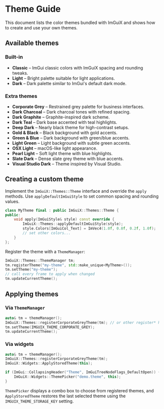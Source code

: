 # Theme Guide

This document lists the color themes bundled with ImGuiX and shows how to create and use your own themes.

## Available themes

### Built-in
- **Classic** – ImGui classic colors with ImGuiX spacing and rounding tweaks.
- **Light** – Bright palette suitable for light applications.
- **Dark** – Dark palette similar to ImGui's default dark mode.

### Extra themes
- **Corporate Grey** – Restrained grey palette for business interfaces.
- **Dark Charcoal** – Dark charcoal tones with refined spacing.
- **Dark Graphite** – Graphite-inspired dark scheme.
- **Dark Teal** – Dark base accented with teal highlights.
- **Deep Dark** – Nearly black theme for high-contrast setups.
- **Gold & Black** – Black background with gold accents.
- **Green & Blue** – Dark background with green/blue accents.
- **Light Green** – Light background with subtle green accents.
- **OSX Light** – macOS-like light appearance.
- **Pearl Light** – Soft light theme with blue highlights.
- **Slate Dark** – Dense slate grey theme with blue accents.
- **Visual Studio Dark** – Theme inspired by Visual Studio.

## Creating a custom theme

Implement the `ImGuiX::Themes::Theme` interface and override the `apply` methods. Use `applyDefaultImGuiStyle` to set common spacing and rounding values.

```cpp
class MyTheme final : public ImGuiX::Themes::Theme {
public:
    void apply(ImGuiStyle& style) const override {
        ImGuiX::Themes::applyDefaultImGuiStyle(style);
        style.Colors[ImGuiCol_Text] = ImVec4(1.0f, 0.8f, 0.2f, 1.0f);
        // set other colors...
    }
};
```

Register the theme with a `ThemeManager`:

```cpp
ImGuiX::Themes::ThemeManager tm;
tm.registerTheme("my-theme", std::make_unique<MyTheme>());
tm.setTheme("my-theme");
// call every frame to apply when changed
tm.updateCurrentTheme();
```

## Applying themes

### Via `ThemeManager`

```cpp
auto& tm = themeManager();
ImGuiX::Themes::registerCorporateGreyTheme(tm); // or other register* helpers
tm.setTheme(IMGUIX_THEME_CORPORATE_GREY);
tm.updateCurrentTheme();
```

### Via widgets

```cpp
auto& tm = themeManager();
ImGuiX::Themes::registerCorporateGreyTheme(tm);
ImGuiX::Widgets::ApplyStoredTheme(this);

if (ImGui::CollapsingHeader("Theme", ImGuiTreeNodeFlags_DefaultOpen)) {
    ImGuiX::Widgets::ThemePicker("demo.theme", this);
}
```

`ThemePicker` displays a combo box to choose from registered themes, and `ApplyStoredTheme` restores the last selected theme using the `IMGUIX_THEME_STORAGE_KEY` setting.

